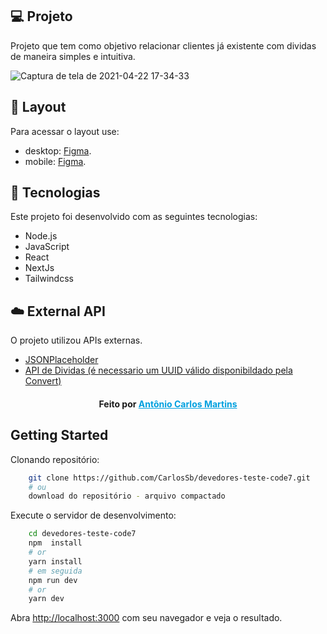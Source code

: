 ## 💻 Projeto

Projeto que tem como objetivo relacionar clientes já existente com dividas de maneira simples e intuitiva.

![Captura de tela de 2021-04-22 17-34-33](https://user-images.githubusercontent.com/7946678/115781725-2322ca00-a391-11eb-9ab7-9c32494fab06.png)

>

## 🔖 Layout

Para acessar o layout use:

- desktop: [Figma](https://www.figma.com/file/8uTMq3yh8eXzlBLS5MxvFh/teste-code7-desktop).
- mobile: [Figma](https://www.figma.com/file/N2FQ5PLdF6aBta7VS93z7j/teste-code7-mobile).

>

## 🚀 Tecnologias

Este projeto foi desenvolvido com as seguintes tecnologias:

- Node.js
- JavaScript
- React
- NextJs
- Tailwindcss

>

## ☁️ External API

O projeto utilizou APIs externas.

- [JSONPlaceholder](https://jsonplaceholder.typicode.com/users)
- [API de Dividas (é necessario um UUID válido disponibildado pela Convert)](https://provadev.xlab.digital/api/v1/divida?uuid=[uuid_valido])

>

> >

<h4 align="center">
    Feito por <a href="https://www.linkedin.com/in/antonio-carlos-martins-1316a9128/" style="color: #00a0df" target="_blank">Antônio Carlos Martins</a>
</h4>

## Getting Started

Clonando repositório:

```bash
    git clone https://github.com/CarlosSb/devedores-teste-code7.git
    # ou
    download do repositório - arquivo compactado
```

Execute o servidor de desenvolvimento:

```bash
    cd devedores-teste-code7
    npm  install
    # or
    yarn install
    # em seguida
    npm run dev
    # or
    yarn dev
```

Abra [http://localhost:3000](http://localhost:3000) com seu navegador e veja o resultado.
